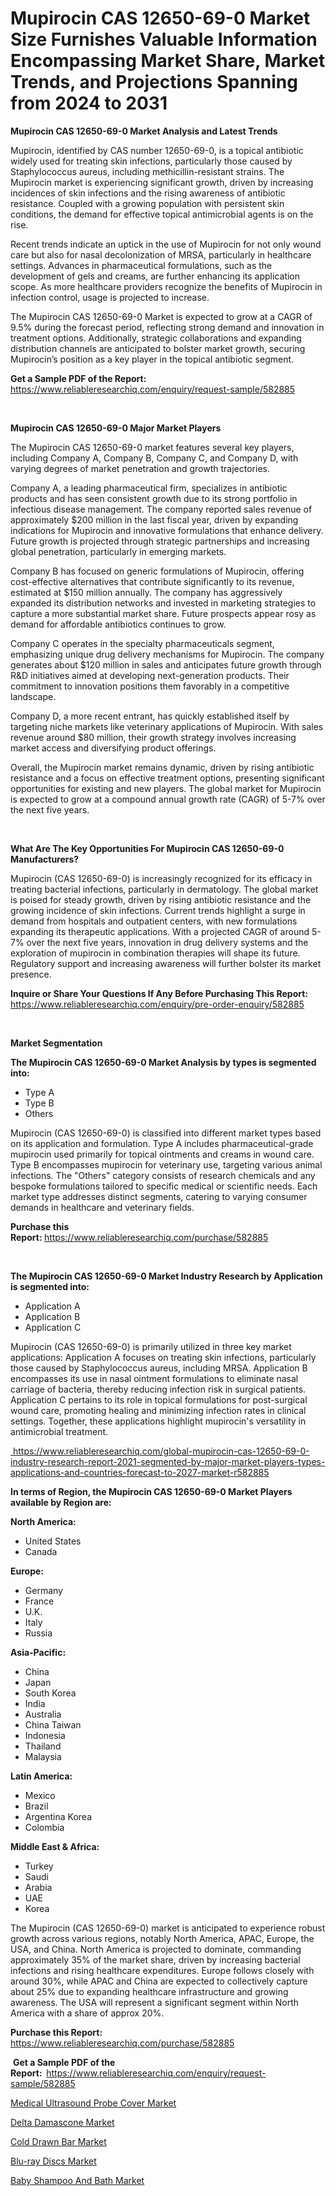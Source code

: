 <p><h1>Mupirocin CAS 12650-69-0 Market Size Furnishes Valuable Information Encompassing Market Share, Market Trends, and Projections Spanning from 2024 to 2031</h1></p><p><strong>Mupirocin CAS 12650-69-0 Market Analysis and Latest Trends</strong></p>
<p><p>Mupirocin, identified by CAS number 12650-69-0, is a topical antibiotic widely used for treating skin infections, particularly those caused by Staphylococcus aureus, including methicillin-resistant strains. The Mupirocin market is experiencing significant growth, driven by increasing incidences of skin infections and the rising awareness of antibiotic resistance. Coupled with a growing population with persistent skin conditions, the demand for effective topical antimicrobial agents is on the rise.</p><p>Recent trends indicate an uptick in the use of Mupirocin for not only wound care but also for nasal decolonization of MRSA, particularly in healthcare settings. Advances in pharmaceutical formulations, such as the development of gels and creams, are further enhancing its application scope. As more healthcare providers recognize the benefits of Mupirocin in infection control, usage is projected to increase.</p><p>The Mupirocin CAS 12650-69-0 Market is expected to grow at a CAGR of 9.5% during the forecast period, reflecting strong demand and innovation in treatment options. Additionally, strategic collaborations and expanding distribution channels are anticipated to bolster market growth, securing Mupirocin’s position as a key player in the topical antibiotic segment.</p></p>
<p><strong>Get a Sample PDF of the Report:&nbsp;</strong> <a href="https://www.reliableresearchiq.com/enquiry/request-sample/582885?utm_campaign=1260&utm_medium=2&utm_source=Github&utm_content=ia&utm_term=27092024&utm_id=mupirocin-cas-12650-69-0">https://www.reliableresearchiq.com/enquiry/request-sample/582885</a></p>
<p>&nbsp;</p>
<p><strong>Mupirocin CAS 12650-69-0 Major Market Players</strong></p>
<p><p>The Mupirocin CAS 12650-69-0 market features several key players, including Company A, Company B, Company C, and Company D, with varying degrees of market penetration and growth trajectories.</p><p>Company A, a leading pharmaceutical firm, specializes in antibiotic products and has seen consistent growth due to its strong portfolio in infectious disease management. The company reported sales revenue of approximately $200 million in the last fiscal year, driven by expanding indications for Mupirocin and innovative formulations that enhance delivery. Future growth is projected through strategic partnerships and increasing global penetration, particularly in emerging markets.</p><p>Company B has focused on generic formulations of Mupirocin, offering cost-effective alternatives that contribute significantly to its revenue, estimated at $150 million annually. The company has aggressively expanded its distribution networks and invested in marketing strategies to capture a more substantial market share. Future prospects appear rosy as demand for affordable antibiotics continues to grow.</p><p>Company C operates in the specialty pharmaceuticals segment, emphasizing unique drug delivery mechanisms for Mupirocin. The company generates about $120 million in sales and anticipates future growth through R&D initiatives aimed at developing next-generation products. Their commitment to innovation positions them favorably in a competitive landscape.</p><p>Company D, a more recent entrant, has quickly established itself by targeting niche markets like veterinary applications of Mupirocin. With sales revenue around $80 million, their growth strategy involves increasing market access and diversifying product offerings.</p><p>Overall, the Mupirocin market remains dynamic, driven by rising antibiotic resistance and a focus on effective treatment options, presenting significant opportunities for existing and new players. The global market for Mupirocin is expected to grow at a compound annual growth rate (CAGR) of 5-7% over the next five years.</p></p>
<p>&nbsp;</p>
<p><strong>What Are The Key Opportunities For Mupirocin CAS 12650-69-0 Manufacturers?</strong></p>
<p><p>Mupirocin (CAS 12650-69-0) is increasingly recognized for its efficacy in treating bacterial infections, particularly in dermatology. The global market is poised for steady growth, driven by rising antibiotic resistance and the growing incidence of skin infections. Current trends highlight a surge in demand from hospitals and outpatient centers, with new formulations expanding its therapeutic applications. With a projected CAGR of around 5-7% over the next five years, innovation in drug delivery systems and the exploration of mupirocin in combination therapies will shape its future. Regulatory support and increasing awareness will further bolster its market presence.</p></p>
<p><strong>Inquire or Share Your Questions If Any Before Purchasing This Report:</strong> <a href="https://www.reliableresearchiq.com/enquiry/pre-order-enquiry/582885?utm_campaign=1260&utm_medium=2&utm_source=Github&utm_content=ia&utm_term=27092024&utm_id=mupirocin-cas-12650-69-0">https://www.reliableresearchiq.com/enquiry/pre-order-enquiry/582885</a></p>
<p>&nbsp;</p>
<p><strong>Market Segmentation</strong></p>
<p><strong>The Mupirocin CAS 12650-69-0 Market Analysis by types is segmented into:</strong></p>
<p><ul><li>Type A</li><li>Type B</li><li>Others</li></ul></p>
<p><p>Mupirocin (CAS 12650-69-0) is classified into different market types based on its application and formulation. Type A includes pharmaceutical-grade mupirocin used primarily for topical ointments and creams in wound care. Type B encompasses mupirocin for veterinary use, targeting various animal infections. The "Others" category consists of research chemicals and any bespoke formulations tailored to specific medical or scientific needs. Each market type addresses distinct segments, catering to varying consumer demands in healthcare and veterinary fields.</p></p>
<p><strong>Purchase this Report:&nbsp;</strong><a href="https://www.reliableresearchiq.com/purchase/582885?utm_campaign=1260&utm_medium=2&utm_source=Github&utm_content=ia&utm_term=27092024&utm_id=mupirocin-cas-12650-69-0">https://www.reliableresearchiq.com/purchase/582885</a></p>
<p>&nbsp;</p>
<p><strong>The Mupirocin CAS 12650-69-0 Market Industry Research by Application is segmented into:</strong></p>
<p><ul><li>Application A</li><li>Application B</li><li>Application C</li></ul></p>
<p><p>Mupirocin (CAS 12650-69-0) is primarily utilized in three key market applications: Application A focuses on treating skin infections, particularly those caused by Staphylococcus aureus, including MRSA. Application B encompasses its use in nasal ointment formulations to eliminate nasal carriage of bacteria, thereby reducing infection risk in surgical patients. Application C pertains to its role in topical formulations for post-surgical wound care, promoting healing and minimizing infection rates in clinical settings. Together, these applications highlight mupirocin's versatility in antimicrobial treatment.</p></p>
<p><a href="https://www.reliableresearchiq.com/global-mupirocin-cas-12650-69-0-industry-research-report-2021-segmented-by-major-market-players-types-applications-and-countries-forecast-to-2027-market-r582885?utm_campaign=1260&utm_medium=2&utm_source=Github&utm_content=ia&utm_term=27092024&utm_id=mupirocin-cas-12650-69-0">&nbsp;https://www.reliableresearchiq.com/global-mupirocin-cas-12650-69-0-industry-research-report-2021-segmented-by-major-market-players-types-applications-and-countries-forecast-to-2027-market-r582885</a></p>
<p><strong>In terms of Region, the Mupirocin CAS 12650-69-0 Market Players available by Region are:</strong></p>
<p>
    <p> <strong> North America: </strong>
        <ul>
            <li>United States</li>
            <li>Canada</li>
        </ul>
        </p> 
    <p> <strong> Europe: </strong>
        <ul>
            <li>Germany</li>
            <li>France</li>
            <li>U.K.</li>
            <li>Italy</li>
            <li>Russia</li>
        </ul>
        </p> 
    <p> <strong> Asia-Pacific: </strong>
        <ul>
            <li>China</li>
            <li>Japan</li>
            <li>South Korea</li>
            <li>India</li>
            <li>Australia</li>
            <li>China Taiwan</li>
            <li>Indonesia</li>
            <li>Thailand</li>
            <li>Malaysia</li>
        </ul>
        </p> 
    <p> <strong> Latin America: </strong>
        <ul>
            <li>Mexico</li>
            <li>Brazil</li>
            <li>Argentina Korea</li>
            <li>Colombia</li>
        </ul>
        </p> 
    <p> <strong> Middle East & Africa: </strong>
        <ul>
            <li>Turkey</li>
            <li>Saudi</li>
            <li>Arabia</li>
            <li>UAE</li>
            <li>Korea</li>
        </ul>
    </p>
    </p>
<p><p>The Mupirocin (CAS 12650-69-0) market is anticipated to experience robust growth across various regions, notably North America, APAC, Europe, the USA, and China. North America is projected to dominate, commanding approximately 35% of the market share, driven by increasing bacterial infections and rising healthcare expenditures. Europe follows closely with around 30%, while APAC and China are expected to collectively capture about 25% due to expanding healthcare infrastructure and growing awareness. The USA will represent a significant segment within North America with a share of approx 20%.</p></p>
<p><strong>Purchase this Report: </strong><a href="https://www.reliableresearchiq.com/purchase/582885?utm_campaign=1260&utm_medium=2&utm_source=Github&utm_content=ia&utm_term=27092024&utm_id=mupirocin-cas-12650-69-0">https://www.reliableresearchiq.com/purchase/582885</a></p>
<p>&nbsp;<strong>Get a Sample PDF of the Report:&nbsp;&nbsp;</strong><a href="https://www.reliableresearchiq.com/enquiry/request-sample/582885?utm_campaign=1260&utm_medium=2&utm_source=Github&utm_content=ia&utm_term=27092024&utm_id=mupirocin-cas-12650-69-0">https://www.reliableresearchiq.com/enquiry/request-sample/582885</a></p>
<p><strong></strong></p>
<p><p><a href="https://github.com/mharielmesa/Market-Research-Report-List-5/blob/main/medical-ultrasound-probe-cover-market.md?utm_campaign=1260&utm_medium=2&utm_source=Github&utm_content=ia&utm_term=27092024&utm_id=mupirocin-cas-12650-69-0">Medical Ultrasound Probe Cover Market</a></p><p><a href="https://www.linkedin.com/pulse/global-delta-damascone-industry-research-report-competitive-p83fe?utm_campaign=1260&utm_medium=2&utm_source=Github&utm_content=ia&utm_term=27092024&utm_id=mupirocin-cas-12650-69-0">Delta Damascone Market</a></p><p><a href="https://www.linkedin.com/pulse/cold-drawn-bar-market-trends-focusing-insight-forecast-aij2c?utm_campaign=1260&utm_medium=2&utm_source=Github&utm_content=ia&utm_term=27092024&utm_id=mupirocin-cas-12650-69-0">Cold Drawn Bar Market</a></p><p><a href="https://issuu.com/reportprime-2/docs/blu-ray-discs-market-size-2030.pptx_8ca78c6cbd1ad6?utm_campaign=1260&utm_medium=2&utm_source=Github&utm_content=ia&utm_term=27092024&utm_id=mupirocin-cas-12650-69-0">Blu-ray Discs Market</a></p><p><a href="https://issuu.com/reportprime-2/docs/baby-shampoo-and-bath-market-size-2_befb1b6c8329ce?utm_campaign=1260&utm_medium=2&utm_source=Github&utm_content=ia&utm_term=27092024&utm_id=mupirocin-cas-12650-69-0">Baby Shampoo And Bath Market</a></p></p>